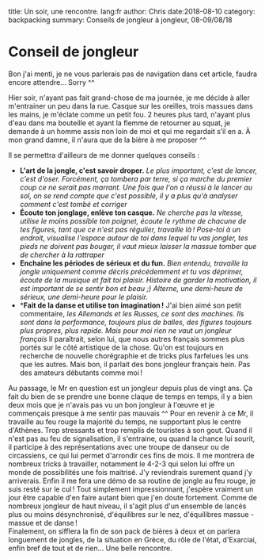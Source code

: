 title: Un soir, une rencontre.
lang:fr
author: Chris
date:2018-08-10
category: backpacking
summary: Conseils de jongleur à jongleur, 08-09/08/18

# Conseil de jongleur

Bon j'ai menti, je ne vous parlerais pas de navigation dans cet article, faudra encore attendre... Sorry ^^

Hier soir, n'ayant pas fait grand-chose de ma journée, je me décide à aller m'entrainer un peu dans la rue. Casque sur les oreilles, trois massues dans les mains, je m'éclate comme un petit fou. 2 heures plus tard, n'ayant plus d'eau dans ma bouteille et ayant la flemme de retourner au squat, je demande à un homme assis non loin de moi et qui me regardait s’il en a. À mon grand damne, il n'aura que de la bière à me proposer ^^

Il se permettra d'ailleurs de me donner quelques conseils :

- **L'art de la jongle, c'est savoir droper.** *Le plus important, c'est de lancer, c'est d'oser. Forcément, ça tombera par terre, si ça marche du premier coup ce ne serait pas marrant. Une fois que l'on a réussi à le lancer au sol, on se rend compte que c'est possible, il y a plus qu'à analyser comment c'est tombé et corriger*
- **Écoute ton jonglage, enlève ton casque.** *Ne cherche pas la vitesse, utilise le moins possible ton poignet, écoute le rythme de chacune de tes figures, tant que ce n'est pas régulier, travaille là ! Pose-toi à un endroit, visualise l'espace autour de toi dans lequel tu vas jongler, tes pieds ne doivent pas bouger, il vaut mieux laisser la massue tomber que de chercher à la rattraper*
- **Enchaine les périodes de sérieux et du fun.** *Bien entendu, travaille la jongle uniquement comme décris précédemment et tu vas déprimer, écoute de la musique et fait toi plaisir. Histoire de garder la motivation, il est important de se sentir bon et beau ;) Alterne, une demi-heure de sérieux, une demi-heure pour le plaisir.*
- ***Fait de la danse et utilise ton imagination !** J'ai bien aimé son petit commentaire, *les Allemands et les Russes, ce sont des machines. Ils sont dans la performance, toujours plus de balles, des figures toujours plus propres, plus rapide. Mais pour moi rien ne vaut un jongleur français* Il paraîtrait, selon lui, que nous autres français sommes plus portés sur le côté artistique de la chose. Qu'on est toujours en recherche de nouvelle chorégraphie et de tricks plus farfelues les uns que les autres. Mais bon, il parlait des bons jongleur français hein. Pas des amateurs débutants comme moi !

Au passage, le Mr en question est un jongleur depuis plus de vingt ans. Ça fait du bien de se prendre une bonne claque de temps en temps, il y a bien deux mois que je n'avais pas vu un bon jongleur à l'œuvre et je commençais presque à me sentir pas mauvais ^^
Pour en revenir à ce Mr, il travaille au feu rouge la majorité du temps, ne supportant plus le centre d'Athènes. Trop stressants et trop remplis de touristes à son gout. Quand il n'est pas au feu de signalisation, il s'entraine, ou quand la chance lui sourit, il participe à des représentations avec une troupe de danseur ou de circassiens, ce qui lui permet d'arrondir ces fins de mois.
Il me montrera de nombreux tricks à travailler, notamment le 4-2-3 qui selon lui offre un monde de possibilités une fois maitrisé. J'y reviendrais surement quand j'y arriverais. Enfin il me fera une démo de sa routine de jongle au feu rouge, je suis resté sur le cul ! Tout simplement impressionnant, j'espère vraiment un jour être capable d'en faire autant bien que j'en doute fortement. Comme de nombreux jongleur de haut niveau, il s'agit plus d'un ensemble de lancés plus ou moins désynchronisé, d'équilibres sur le nez, d'équilibres massue - massue et de danse !  
Finalement, on sifflera la fin de son pack de bières à deux et on parlera longuement de jongles, de la situation en Grèce, du rôle de l'état, d'Exarciai, enfin bref de tout et de rien... Une belle rencontre.